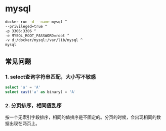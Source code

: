 # mysql

```bash
docker run -d --name mysql ^
--privileged=true ^
-p 3306:3306 ^
-e MYSQL_ROOT_PASSWORD=root ^
-v d:/docker/mysql:/var/lib/mysql ^
mysql
```

## 常见问题

### 1. select查询字符串匹配，大小写不敏感

```sql
select 'a' = 'A'
select cast('a' as binary) = 'A'
```

### 2. 分页排序，相同值乱序

按一个无索引字段排序，相同的值排序是不固定的。分页的时候，会出现相同的数据出现在两页上。
